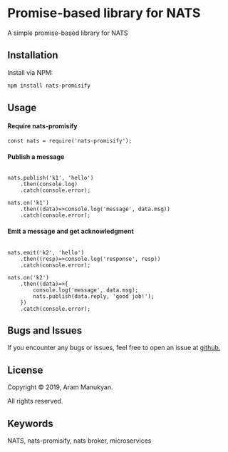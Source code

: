 # Promise-based library for NATS
A simple promise-based library for NATS

## Installation
Install via NPM:

```bash
npm install nats-promisify
```

## Usage

#### Require nats-promisify

```Require nats-promisify
const nats = require('nats-promisify');
```

#### Publish a message

```Publish a message

nats.publish('k1', 'hello')
    .then(console.log)
    .catch(console.error);

nats.on('k1')
    .then((data)=>console.log('message', data.msg))
    .catch(console.error);

```

#### Emit a message and get acknowledgment

```Publish a message

nats.emit('k2', 'hello')
    .then((resp)=>console.log('response', resp))
    .catch(console.error);

nats.on('k2')
    .then((data)=>{
        console.log('message', data.msg);
        nats.publish(data.reply, 'good job!');
    })
    .catch(console.error);

```

## Bugs and Issues

If you encounter any bugs or issues, feel free to open an issue at <a href="https://github.com/aramlmanukyan/nats-promisify"> github. </a>

## License

Copyright © 2019, Aram Manukyan.

All rights reserved.

## Keywords

NATS, nats-promisify, nats broker, microservices